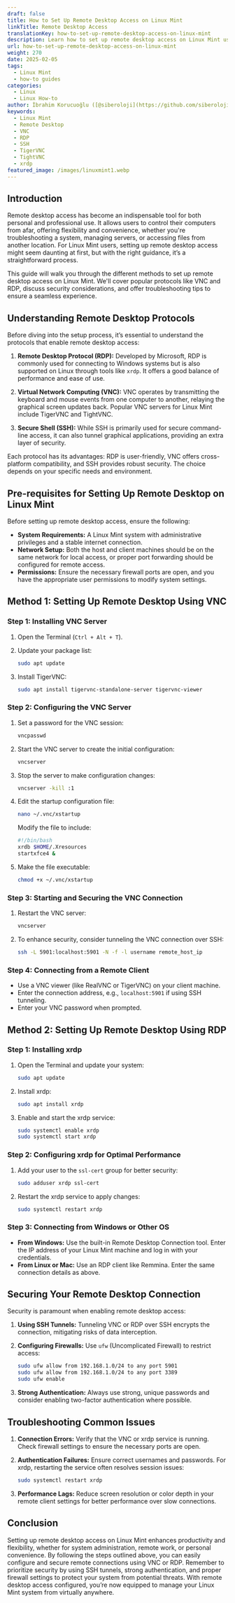 ```yaml
---
draft: false
title: How to Set Up Remote Desktop Access on Linux Mint
linkTitle: Remote Desktop Access
translationKey: how-to-set-up-remote-desktop-access-on-linux-mint
description: Learn how to set up remote desktop access on Linux Mint using VNC and RDP protocols. This guide covers installation, configuration, security, and troubleshooting tips.
url: how-to-set-up-remote-desktop-access-on-linux-mint
weight: 270
date: 2025-02-05
tags:
  - Linux Mint
  - how-to guides
categories:
  - Linux
  - Linux How-to
author: İbrahim Korucuoğlu ([@siberoloji](https://github.com/siberoloji))
keywords:
  - Linux Mint
  - Remote Desktop
  - VNC
  - RDP
  - SSH
  - TigerVNC
  - TightVNC
  - xrdp
featured_image: /images/linuxmint1.webp
---
```

## Introduction

Remote desktop access has become an indispensable tool for both personal and professional use. It allows users to control their computers from afar, offering flexibility and convenience, whether you're troubleshooting a system, managing servers, or accessing files from another location. For Linux Mint users, setting up remote desktop access might seem daunting at first, but with the right guidance, it’s a straightforward process.

This guide will walk you through the different methods to set up remote desktop access on Linux Mint. We'll cover popular protocols like VNC and RDP, discuss security considerations, and offer troubleshooting tips to ensure a seamless experience.

## Understanding Remote Desktop Protocols

Before diving into the setup process, it’s essential to understand the protocols that enable remote desktop access:

1. **Remote Desktop Protocol (RDP):** Developed by Microsoft, RDP is commonly used for connecting to Windows systems but is also supported on Linux through tools like `xrdp`. It offers a good balance of performance and ease of use.

2. **Virtual Network Computing (VNC):** VNC operates by transmitting the keyboard and mouse events from one computer to another, relaying the graphical screen updates back. Popular VNC servers for Linux Mint include TigerVNC and TightVNC.

3. **Secure Shell (SSH):** While SSH is primarily used for secure command-line access, it can also tunnel graphical applications, providing an extra layer of security.

Each protocol has its advantages: RDP is user-friendly, VNC offers cross-platform compatibility, and SSH provides robust security. The choice depends on your specific needs and environment.

## Pre-requisites for Setting Up Remote Desktop on Linux Mint

Before setting up remote desktop access, ensure the following:

- **System Requirements:** A Linux Mint system with administrative privileges and a stable internet connection.
- **Network Setup:** Both the host and client machines should be on the same network for local access, or proper port forwarding should be configured for remote access.
- **Permissions:** Ensure the necessary firewall ports are open, and you have the appropriate user permissions to modify system settings.

## Method 1: Setting Up Remote Desktop Using VNC

### Step 1: Installing VNC Server

1. Open the Terminal (`Ctrl + Alt + T`).
2. Update your package list:

   ```bash
   sudo apt update
   ```

3. Install TigerVNC:

   ```bash
   sudo apt install tigervnc-standalone-server tigervnc-viewer
   ```

### Step 2: Configuring the VNC Server

1. Set a password for the VNC session:

   ```bash
   vncpasswd
   ```

2. Start the VNC server to create the initial configuration:

   ```bash
   vncserver
   ```

3. Stop the server to make configuration changes:

   ```bash
   vncserver -kill :1
   ```

4. Edit the startup configuration file:

   ```bash
   nano ~/.vnc/xstartup
   ```

   Modify the file to include:

   ```bash
   #!/bin/bash
   xrdb $HOME/.Xresources
   startxfce4 &
   ```

5. Make the file executable:

   ```bash
   chmod +x ~/.vnc/xstartup
   ```

### Step 3: Starting and Securing the VNC Connection

1. Restart the VNC server:

   ```bash
   vncserver
   ```

2. To enhance security, consider tunneling the VNC connection over SSH:

   ```bash
   ssh -L 5901:localhost:5901 -N -f -l username remote_host_ip
   ```

### Step 4: Connecting from a Remote Client

- Use a VNC viewer (like RealVNC or TigerVNC) on your client machine.
- Enter the connection address, e.g., `localhost:5901` if using SSH tunneling.
- Enter your VNC password when prompted.

## Method 2: Setting Up Remote Desktop Using RDP

### Step 1: Installing xrdp

1. Open the Terminal and update your system:

   ```bash
   sudo apt update
   ```

2. Install xrdp:

   ```bash
   sudo apt install xrdp
   ```

3. Enable and start the xrdp service:

   ```bash
   sudo systemctl enable xrdp
   sudo systemctl start xrdp
   ```

### Step 2: Configuring xrdp for Optimal Performance

1. Add your user to the `ssl-cert` group for better security:

   ```bash
   sudo adduser xrdp ssl-cert
   ```

2. Restart the xrdp service to apply changes:

   ```bash
   sudo systemctl restart xrdp
   ```

### Step 3: Connecting from Windows or Other OS

- **From Windows:** Use the built-in Remote Desktop Connection tool. Enter the IP address of your Linux Mint machine and log in with your credentials.
- **From Linux or Mac:** Use an RDP client like Remmina. Enter the same connection details as above.

## Securing Your Remote Desktop Connection

Security is paramount when enabling remote desktop access:

1. **Using SSH Tunnels:** Tunneling VNC or RDP over SSH encrypts the connection, mitigating risks of data interception.
2. **Configuring Firewalls:** Use `ufw` (Uncomplicated Firewall) to restrict access:

   ```bash
   sudo ufw allow from 192.168.1.0/24 to any port 5901
   sudo ufw allow from 192.168.1.0/24 to any port 3389
   sudo ufw enable
   ```

3. **Strong Authentication:** Always use strong, unique passwords and consider enabling two-factor authentication where possible.

## Troubleshooting Common Issues

1. **Connection Errors:** Verify that the VNC or xrdp service is running. Check firewall settings to ensure the necessary ports are open.
2. **Authentication Failures:** Ensure correct usernames and passwords. For xrdp, restarting the service often resolves session issues:

   ```bash
   sudo systemctl restart xrdp
   ```

3. **Performance Lags:** Reduce screen resolution or color depth in your remote client settings for better performance over slow connections.

## Conclusion

Setting up remote desktop access on Linux Mint enhances productivity and flexibility, whether for system administration, remote work, or personal convenience. By following the steps outlined above, you can easily configure and secure remote connections using VNC or RDP. Remember to prioritize security by using SSH tunnels, strong authentication, and proper firewall settings to protect your system from potential threats. With remote desktop access configured, you’re now equipped to manage your Linux Mint system from virtually anywhere.
